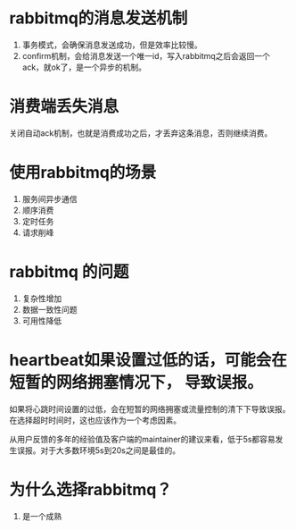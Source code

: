 # rabbitmq的消息发送机制
1. 事务模式，会确保消息发送成功，但是效率比较慢。
2. confirm机制，会给消息发送一个唯一id，写入rabbitmq之后会返回一个ack，就ok了，是一个异步的机制。

# 消费端丢失消息
关闭自动ack机制，也就是消费成功之后，才丢弃这条消息，否则继续消费。

# 使用rabbitmq的场景
1. 服务间异步通信 
2. 顺序消费 
3. 定时任务 
4. 请求削峰

# rabbitmq 的问题
1. 复杂性增加
2. 数据一致性问题
3. 可用性降低

# heartbeat如果设置过低的话，可能会在短暂的网络拥塞情况下， 导致误报。
如果将心跳时间设置的过低，会在短暂的网络拥塞或流量控制的清下下导致误报。在选择超时时间时，这也应该作为一个考虑因素。

从用户反馈的多年的经验值及客户端的maintainer的建议来看，低于5s都容易发生误报。对于大多数环境5s到20s之间是最佳的。

# 为什么选择rabbitmq？
1. 是一个成熟